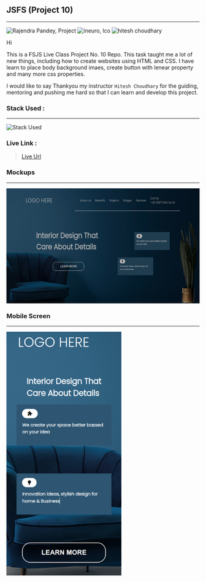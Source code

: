 ## JSFS (Project 10)
---
![Rajendra Pandey, Project](https://img.shields.io/badge/Rajendra%20Pandey-FSJS-orange)
![ineuro, lco](https://img.shields.io/badge/iNeuron-LCO-green)
![hitesh choudhary](https://img.shields.io/badge/Hitesh--Choudhary-Full--stack--JS--bootcamp-red)


Hi

This is a FSJS Live Class Project No. 10 Repo. This task taught me a lot of new things, including how to create websites using HTML and CSS. I have learn to place body background imaes, create button with lenear property and many more css properties.

I would like to say Thankyou my instructor `Hitesh Choudhary` for the guiding, mentoring and pushing me hard so that I can learn and develop this project.

### Stack Used :
---
![Stack Used](https://img.shields.io/badge/HTML-CSS-orange)

### Live Link :

> [Live Url](https://rajendra-project-10.netlify.app/)


### Mockups
---

<img src = "https://github.com/rajendrap10/Project-10/blob/main/images/Project-10-Interior-Design.png" height="300" align = "center" > 

### Mobile Screen
---

<img src = "https://github.com/rajendrap10/Project-10/blob/main/images/Project-10-Interior-Design-mobile.png" width="300" align = "center" > 
